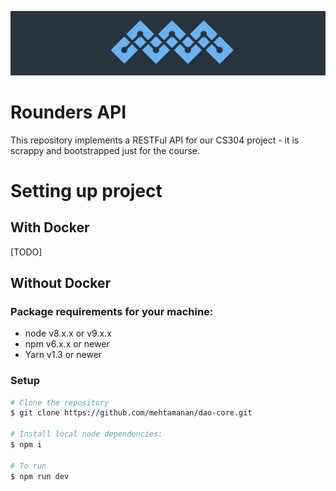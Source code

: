 ![Rounders](logo-banner.gif)

# Rounders API

This repository implements a RESTFul API for our CS304 project - it is scrappy and bootstrapped just for the course.

# Setting up project

## With Docker
[TODO]

## Without Docker

### Package requirements for your machine:

- node v8.x.x or v9.x.x
- npm v6.x.x or newer
- Yarn v1.3 or newer

### Setup

```bash
# Clone the repository
$ git clone https://github.com/mehtamanan/dao-core.git

# Install local node dependencies:
$ npm i

# To run
$ npm run dev
```
